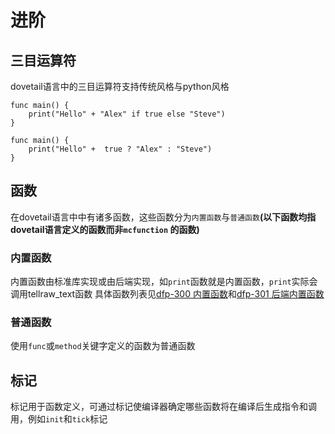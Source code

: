 # 进阶

## 三目运算符

dovetail语言中的三目运算符支持传统风格与python风格

```dovetail
func main() {
    print("Hello" + "Alex" if true else "Steve")
}
```

```dovetail
func main() {
    print("Hello" +  true ? "Alex" : "Steve")
}
```

## 函数

在dovetail语言中中有诸多函数，这些函数分为`内置函数`与`普通函数`**(以下函数均指dovetail语言定义的函数而非`mcfunction`
的函数)**

### 内置函数

内置函数由标准库实现或由后端实现，如`print`函数就是内置函数，`print`实际会调用tellraw_text函数
具体函数列表见[dfp-300 内置函数](../../proposals/DFP-300.md)和[dfp-301 后端内置函数](../../proposals/DFP-301.md)

### 普通函数

使用`func`或`method`关键字定义的函数为普通函数

## 标记

标记用于函数定义，可通过标记使编译器确定哪些函数将在编译后生成指令和调用，例如`init`和`tick`标记
